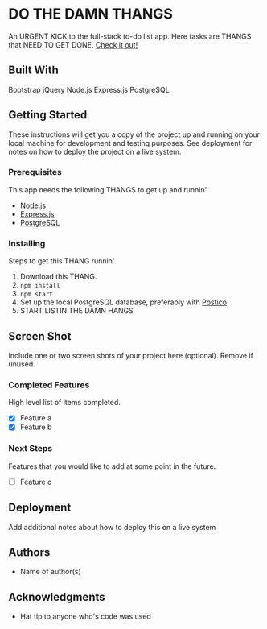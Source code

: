 # DO THE DAMN THANGS

An URGENT KICK to the full-stack to-do list app. Here tasks are THANGS that NEED TO GET DONE. [Check it out!](https://glacial-river-83598.herokuapp.com/)

## Built With
Bootstrap
jQuery
Node.js
Express.js
PostgreSQL

## Getting Started

These instructions will get you a copy of the project up and running on your local machine for development and testing purposes. See deployment for notes on how to deploy the project on a live system.

### Prerequisites

This app needs the following THANGS to get up and runnin'.

- [Node.js](https://nodejs.org/en/)
- [Express.js](https://expressjs.com/)
- [PostgreSQL](https://www.postgresql.org/)


### Installing

Steps to get this THANG runnin'.

1. Download this THANG.
2. `npm install`
3. `npm start`
4. Set up the local PostgreSQL database, preferably with [Postico](https://eggerapps.at/postico/)
5. START LISTIN THE DAMN HANGS

## Screen Shot

Include one or two screen shots of your project here (optional). Remove if unused.

### Completed Features

High level list of items completed.

- [x] Feature a
- [x] Feature b

### Next Steps

Features that you would like to add at some point in the future.

- [ ] Feature c

## Deployment

Add additional notes about how to deploy this on a live system

## Authors

* Name of author(s)


## Acknowledgments

* Hat tip to anyone who's code was used